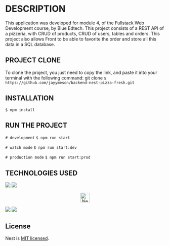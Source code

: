 # DESCRIPTION

This application was developed for module 4, of the Fullstack Web Development course, by Blue Edtech. This project consists of a REST API of a pizzeria, with CRUD of products, CRUD of users, tables and orders. This project also allows Front to be able to favorite the order and store all this data in a SQL database.

## PROJECT CLONE

To clone the project, you just need to copy the link, and paste it into your terminal with the following command: git clone `$ https://github.com/jayymeson/backend-nest-pizza-fresh.git`

## INSTALLATION

`$ npm install`

## RUN THE PROJECT

`# development`
`$ npm run start`

`# watch mode`
`$ npm run start:dev`

`# production mode`
`$ npm run start:prod`

## TECHNOLOGIES USED

<img src="https://img.icons8.com/fluency/30/000000/node-js.png"/>
<img src="https://img.icons8.com/fluency/48/000000/prism.png"/>
<p align="center">
  <a href="http://nestjs.com/" target="blank"><img src="https://nestjs.com/img/logo-small.svg" width="30" alt="Nest Logo" /></a>
</p>
<img src="https://img.icons8.com/color/30/000000/typescript.png"/>
<img src="https://img.icons8.com/color/48/000000/javascript--v1.png"/>

## License

Nest is [MIT licensed](LICENSE).
